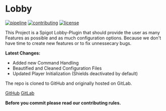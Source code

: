 # Lobby

[![pipeline](https://gitlab.com/ancozocktenvironment/lobby/master/pipeline.svg?style=flat-square)](https://gitlab.com/lo/ancozocktenvironment/lobby)
[![contributing](https://img.shields.io/badge/Contributor%20Covenant-v1.4%20adopted-ff69b4.svg?style=flat-square)](http://contributor-covenant.org/version/1/4)
[![license](https://img.shields.io/badge/License-CC%20BY--NC%204.0-lightgrey.svg?style=flat-square)](http://creativecommons.org/licenses/by-nc/4.0/)

This Project is a Spigot Lobby-Plugin that should provide 
the user as many Features as possible and as much configuration options.
Because we don't have time to create new features or to fix unnessecary
bugs.

**Latest Changes:**
- Added new Command Handling
- Beautified and Cleaned Configuration Files
- Updated Player Initialization (Shields deactivated by default)

The repo is cloned to GitHub and originally hosted on GitLab.

[GitHub](https://github.com/Ancocodet/Lobby)
[GitLab](https://gitlab.com/ancozocktenvironment/lobby)

**Before you commit please read our contributing rules.**
